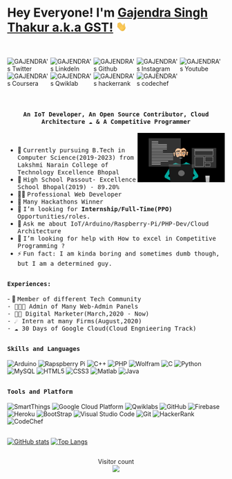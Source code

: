 # Hey Everyone! I'm [Gajendra Singh Thakur a.k.a GST!](https://github.com/gajendra1405) <img src="https://github.com/gajendra1405/gajendra1405/blob/main/Hi.gif" width="25px">
<br><br>
<a href="https://twitter.com/gajendra1405">
  <img align="left" alt="GAJENDRA's Twitter" width="100px" src="https://img.shields.io/badge/Twitter-1DA1F2?style=for-the-badge&logo=Twitter&logoColor=white" />
</a>
<a href="https://www.linkedin.com/in/gajendrasinghthakur/">
  <img align="left" alt="GAJENDRA's LinkdeIn" width="100px" src="https://img.shields.io/badge/Linkedin-0A66C2?style=for-the-badge&logo=Linkedin&logoColor=white" />
</a>
<a href="https://github.com/gajendra1405">
  <img align="left" alt="GAJENDRA's Github" width="100px" src="https://img.shields.io/badge/Github-181717?style=for-the-badge&logo=Github&logoColor=white" />
</a>
<a href="https://www.instagram.com/gajendra_yt/">
  <img align="left" alt="GAJENDRA's Instagram" width="100px" src="https://img.shields.io/badge/Instagram-E4405F?style=for-the-badge&logo=instagram&logoColor=white" />
</a>
<a href="https://www.youtube.com/channel/UCmc3P1WXJeEK6_dRz_EW55A">
  <img align="left" alt="GAJENDRA's Youtube" width="100px" src="https://img.shields.io/badge/YouTube-FF0000?style=for-the-badge&logo=YouTube&logoColor=white" />
</a>
<a href="https://www.coursera.org/user/783266de616430532daffe5c74cc890b">
  <img align="left" alt="GAJENDRA's Coursera" width="100px" src="https://img.shields.io/badge/Coursera-0056D2?style=for-the-badge&logo=Coursera&logoColor=white" />
</a>
<a href="https://www.qwiklabs.com/public_profiles/b33b05ab-0ae4-46fa-994a-901b7d8034bd">
  <img align="left" alt="GAJENDRA's Qwiklab" width="100px" src="https://img.shields.io/badge/Qwiklabs-F5CD0E?style=for-the-badge&logo=Qwiklabs&logoColor=black" />
</a>
<br><br>
<a href="https://www.hackerrank.com/gajendralenovo">
  <img align="left" alt="GAJENDRA's hackerrank" width="100px" src="https://img.shields.io/badge/HackerRank-2EC866?style=for-the-badge&logo=HackerRank&logoColor=black" />
</a>
<a href="#">
  <img align="left" alt="GAJENDRA's codechef" width="100px" src="https://img.shields.io/badge/Codechef-5B4638?style=for-the-badge&logo=CodeChef&logoColor=white" />
</a>
<br>
<br>
<br>
<br>
<p align="center"><h4 align="center"><samp> An IoT Developer, An Open Source Contributor, Cloud Architecture ☁  & A Competitive Programmer </samp></h4></p>

<div>
<img align="right" src="https://github.com/gajendra1405/gajendra1405/blob/main/terminal.jpg" width="40%"/>
  <br>

- 👷 <samp>Currently pursuing B.Tech in Computer Science(2019-2023) from Lakshmi Narain College of Technology Excellence Bhopal
- 🔭 <samp>High School Passout- Excellence School Bhopal(2019) - 89.20%
- ✍🏻 <samp>Professional Web Developer
- 🥇 <samp>Many Hackathons Winner 
- 💼 <samp>I’m looking for **Internship/Full-Time(PPO)** Opportunities/roles.
- 💬 <samp>Ask me about IoT/Arduino/Raspberry-Pi/PHP-Dev/Cloud Architecture
- 🤔 <samp>I’m looking for help with How to excel in Competitive Programming ?
- ⚡ <samp>Fun fact: I am kinda boring and sometimes dumb though, but I am a determined guy.
</div>

##

<div>
<h4><b><samp>Experiences:</samp></b></h4>
- 👷 <samp>Member of different Tech Community<br>
- 👨🏾‍💻 <samp>Admin of Many Web-Admin Panels<br>
- 🕵🏻 <samp>Digital Marketer(March,2020 - Now)<br>
- ☄️ <samp>Intern at many Firms(August,2020)<br>
- ☁ <samp>30 Days of Google Cloud(Cloud Engnieering Track)<br>
</div>

##

<h4><b><samp>Skills and Languages</samp></b></h4>

![Arduino](https://img.shields.io/badge/Arduino-00979D?style=flat-square&logo=Arduino&logoColor=white)
![Rapspberry Pi](https://img.shields.io/badge/Raspberry_pi-C51A4A?style=flat-square&logo=raspberry-pi&logoColor=white)
![C++](https://img.shields.io/badge/C++-00599C?style=flat-square&logo=c%2B%2B&logoColor=white)
![PHP](https://img.shields.io/badge/PHP-777BB4?style=flat-square&logo=php&logoColor=white)
![Wolfram](https://img.shields.io/badge/Wolfram-DD1100?style=flat-square&logo=Wolfram&logoColor=white)
![C](https://img.shields.io/badge/C-27338e?style=flat-square&logo=c&logoColor=white)
![Python](https://img.shields.io/badge/Python-3776AB?style=flat-square&logo=Python&logoColor=white)
![MySQL](https://img.shields.io/badge/MySQL-4479A1?style=flat-square&logo=MySQL&logoColor=white)
![HTML5](https://img.shields.io/badge/HTML5-E34F26?style=flat-square&logo=HTML5&logoColor=white)
![CSS3](https://img.shields.io/badge/CSS3-1572B6?style=flat-square&logo=CSS3&logoColor=white)
![Matlab](https://img.shields.io/badge/MATLAB-800000?style=flat-square&logo=MathWorks&logoColor=white)
![Java](https://img.shields.io/badge/Java-013243?style=flat-square&logo=Java&logoColor=white)

##
<h4><b><samp>Tools and Platform</samp></b></h4>

![SmartThings](https://img.shields.io/badge/SmartThings-777BB4?style=flat-square&logo=SmartThings&logoColor=white)
![Google Cloud Platform](https://img.shields.io/badge/Google_Cloud-4285F4?style=flat-square&logo=google-cloud&logoColor=white)
![Qwiklabs](https://img.shields.io/badge/Qwiklabs-F5CD0E?style=flat-square&logo=Qwiklabs&logoColor=800000)
![GitHub](https://img.shields.io/badge/GitHub-181717?style=flat-square&logo=github)
![Firebase](https://img.shields.io/badge/Firebase-ffcb2c?style=flat-square&logo=Firebase&logoColor=DD1100)
![Heroku](https://img.shields.io/badge/Heroku-430098?style=flat-square&logo=Heroku&logoColor=white)
![BootStrap](https://img.shields.io/badge/Bootstrap-7952B3?style=flat-square&logo=bootstrap&logoColor=white)
![Visual Studio Code](https://img.shields.io/badge/Visual_Studio_Code-007ACC?style=flat-square&logo=Visual-Studio-Code&logoColor=white)
![Git](https://img.shields.io/badge/Git-F05032?style=flat-square&logo=Git&logoColor=white)
![HackerRank](https://img.shields.io/badge/HackerRank-107C10?style=flat-square&logo=HackerRank&logoColor=black)
![CodeChef](https://img.shields.io/badge/CodeChef-5B4638?style=flat-square&logo=CodeChef&logoColor=white)


##
[![GitHub stats](https://github-readme-stats.vercel.app/api?username=gajendra1405&count_private=true&show_icons=true&theme=radical&&include_all_commits=true)](https://github.com/gajendra1405/github-readme-stats-1)    [![Top Langs](https://github-readme-stats.vercel.app/api/top-langs/?username=gajendra1405&hide=html,css,javascript)](https://github.com/gajendra1405/github-readme-stats-1)

##
<p align="center"> 
  Visitor count<br>
  <img src="https://profile-counter.glitch.me/gajendra1405/count.svg" />
</p>
